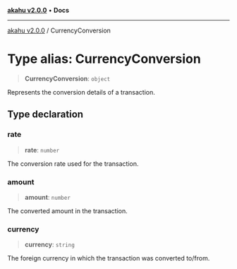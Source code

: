 [**akahu v2.0.0**](../README.md) • **Docs**

***

[akahu v2.0.0](../README.md) / CurrencyConversion

# Type alias: CurrencyConversion

> **CurrencyConversion**: `object`

Represents the conversion details of a transaction.

## Type declaration

### rate

> **rate**: `number`

The conversion rate used for the transaction.

### amount

> **amount**: `number`

The converted amount in the transaction.

### currency

> **currency**: `string`

The foreign currency in which the transaction was converted to/from.
